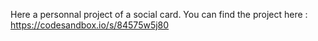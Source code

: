 Here a personnal project of a social card. You can find the project here : https://codesandbox.io/s/84575w5j80
